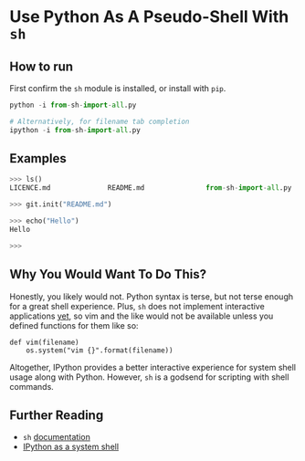 # Use Python As A Pseudo-Shell With `sh`

## How to run

First confirm the `sh` module is installed, or install with `pip`.

```python
python -i from-sh-import-all.py

# Alternatively, for filename tab completion
ipython -i from-sh-import-all.py
```

## Examples

```python
>>> ls()
LICENCE.md              README.md               from-sh-import-all.py

>>> git.init("README.md")

>>> echo("Hello")
Hello

>>> 
```

## Why You Would Want To Do This?

Honestly, you likely would not. Python syntax is terse, but not terse enough for a great shell experience. Plus, `sh` does not implement interactive applications [yet](https://github.com/amoffat/sh/issues/92), so vim and the like would not be available unless you defined functions for them like so:

```
def vim(filename)
    os.system("vim {}".format(filename))

```

Altogether, IPython provides a better interactive experience for system shell usage along with Python. However, `sh` is a godsend for scripting with shell commands.

## Further Reading

* `sh` [documentation](https://amoffat.github.io/sh/)
* [IPython as a system shell](http://ipython.org/ipython-doc/stable/interactive/shell.html)
